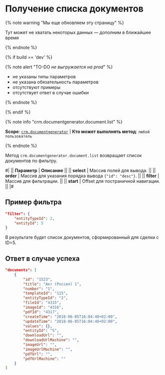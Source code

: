 # Получение списка документов

{% note warning "Мы еще обновляем эту страницу" %}

Тут может не хватать некоторых данных — дополним в ближайшее время

{% endnote %}

{% if build == 'dev' %}

{% note alert "TO-DO _не выгружается на prod_" %}

- не указаны типы параметров
- не указана обязательность параметров
- отсутствуют примеры
- отсутствует ответ в случае ошибки

{% endnote %}

{% endif %}

{% note info "crm.documentgenerator.document.list" %}

**Scope**: [`crm.documentgenerator`](../../../scopes/permissions.md) | **Кто может выполнять метод**: `любой пользователь`

{% endnote %}

Метод `crm.documentgenerator.document.list` возвращает список документов по фильтру.

#|
|| **Параметр** | **Описание** ||
|| **select** | Массив полей для вывода. ||
|| **order** | Массив для указания порядка вывода `{"id": "desc"}`. ||
|| **filter** | Массив для фильтрации. ||
|| **start** | Offset для постраничной навигации. ||
|#

## Пример фильтра

```json
"filter": {
    "entityTypeId": 2,
    "entityId": 5
}
```

В результате будет список документов, сформированный для сделки с ID=5.

## Ответ в случае успеха

```json
"documents": [
    {
        "id": "1523",
        "title": "Акт (Россия) 1",
        "number": "1",
        "templateId": "115",
        "entityTypeId": "2",
        "fileId": "4315",
        "imageId": "4316",
        "pdfId": "4317",
        "createTime": "2018-06-05T16:04:40+02:00",
        "updateTime": "2018-06-05T16:04:40+02:00",
        "values": {},
        "entityId": "5",
        "downloadUrl": "",
        "downloadUrlMachine": "",
        "imageUrl": "",
        "imageUrlMachine": "",
        "pdfUrl": "",
        "pdfUrlMachine": ""
    }
]
```